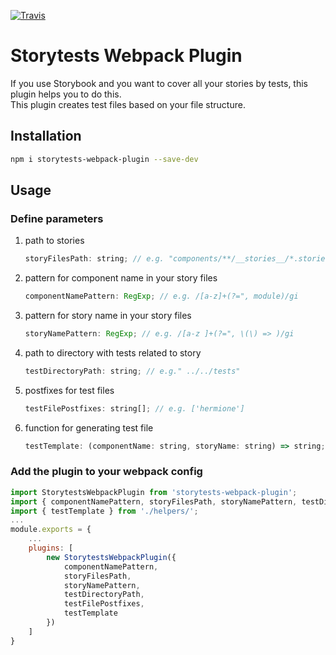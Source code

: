 [![Travis][build-badge]][build]

[build-badge]: https://img.shields.io/travis/yandex/storytests-webpack-plugin/master.png?style=flat-square
[build]: https://travis-ci.org/yandex/storytests-webpack-plugin

# Storytests Webpack Plugin

If you use Storybook and you want to cover all your stories by tests, this plugin helps you to do this.  
This plugin creates test files based on your file structure.

## Installation
```bash
npm i storytests-webpack-plugin --save-dev
```

## Usage
### Define parameters
1. path to stories
    ```js
    storyFilesPath: string; // e.g. "components/**/__stories__/*.stories.tsx"
    ```
2. pattern for component name in your story files
    ```js
    componentNamePattern: RegExp; // e.g. /[a-z]+(?=", module)/gi
    ```
3. pattern for story name in your story files
    ```js
    storyNamePattern: RegExp; // e.g. /[a-z ]+(?=", \(\) => )/gi
    ```
4. path to directory with tests related to story
    ```js
    testDirectoryPath: string; // e.g." ../../tests"
    ```
5. postfixes for test files
    ```js
    testFilePostfixes: string[]; // e.g. ['hermione']
    ```
6. function for generating test file
    ```js
    testTemplate: (componentName: string, storyName: string) => string;
    ```

### Add the plugin to your webpack config
```js
import StorytestsWebpackPlugin from 'storytests-webpack-plugin';
import { componentNamePattern, storyFilesPath, storyNamePattern, testDirectoryPath, testFilePostfixes } from './constants/';
import { testTemplate } from './helpers/';
...
module.exports = {
    ...
    plugins: [
        new StorytestsWebpackPlugin({
            componentNamePattern,
            storyFilesPath,
            storyNamePattern,
            testDirectoryPath,
            testFilePostfixes,
            testTemplate
        })
    ]
}
```

